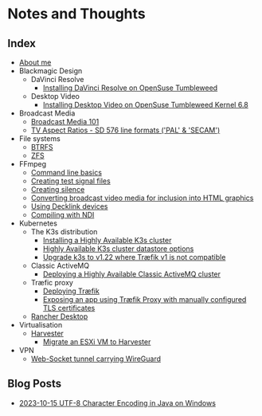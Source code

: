 # Notes and Thoughts

## Index

- [About me](about_me)
- Blackmagic Design
  - DaVinci Resolve
    - [Installing DaVinci Resolve on OpenSuse Tumbleweed](BlackmagicDesign/DaVinci_Resolve/install_DaVinciResolve_on_OpenSuse_Tumbleweed)
  - Desktop Video
    - [Installing Desktop Video on OpenSuse Tumbleweed Kernel 6.8](BlackmagicDesign/Desktop_Video/install_Desktop_Video_on_OpenSuse_Tumbleweed_Kernel_6.8)
- Broadcast Media
  - [Broadcast Media 101](broadcast_media/broadcast_media_101)
  - [TV Aspect Ratios - SD 576 line formats ('PAL' & 'SECAM')](broadcast_media/tv_aspect_ratios-576lines)
- File systems
  - [BTRFS](filesystems/btrfs)
  - [ZFS](filesystems/zfs)
- FFmpeg
  - [Command line basics](FFmpeg/command_line_basics)
  - [Creating test signal files](FFmpeg/creating_test_signal_files)
  - [Creating silence](FFmpeg/creating_silence)
  - [Converting broadcast video media for inclusion into HTML graphics](FFmpeg/broadcast_media_to_webm)
  - [Using Decklink devices](FFmpeg/using_decklink_devices)
  - [Compiling with NDI](FFmpeg/compiling_with_NDI)
- Kubernetes
  - The K3s distribution
    - [Installing a Highly Available K3s cluster](kubernetes/k3s/deploying_ha_cluster)
    - [Highly Available K3s cluster datastore options](kubernetes/k3s/cluster_database_options)
    - [Upgrade k3s to v1.22 where Træfik v1 is not compatible](kubernetes/k3s/upgrading_k3s_to_1.22+)
  - Classic ActiveMQ
    - [Deploying a Highly Available Classic ActiveMQ cluster](kubernetes/activemq/index)
  - Træfic proxy
    - [Deploying Træfik](kubernetes/traefik/traefik_deployment_and_patching)
    - [Exposing an app using Træfik Proxy with manually configured TLS certificates](kubernetes/traefik/traefik_with_manual_certificates)
  - [Rancher Desktop](kubernetes/rancher_desktop/index)
- Virtualisation
  - [Harvester](virtualisation/harvester/index)
    - [Migrate an ESXi VM to Harvester](virtualisation/harvester/migrate_esxi_to_harvester)
- VPN
  - [Web-Socket tunnel carrying WireGuard](VPN/wstunnel_wireguard)

## Blog Posts

- [2023-10-15 UTF-8 Character Encoding in Java on Windows](programming/java/utf8_character_encoding_windows/index)
